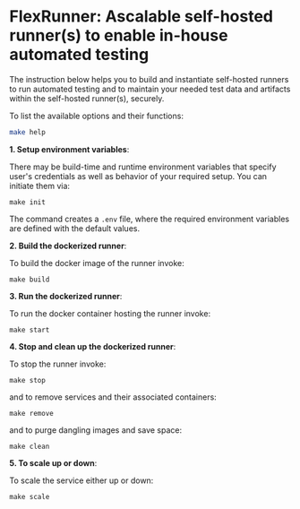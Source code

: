 # FlexRunner: Ascalable self-hosted runner(s) to enable in-house automated testing

The instruction below helps you to build and instantiate self-hosted runners to run automated testing and to maintain your needed test data and artifacts within the self-hosted runner(s), securely.


To list the available options and their functions:

```bash
make help

```


**1. Setup environment variables**:
  
There may be build-time and runtime environment variables that specify user's credentials as well as behavior of your required setup. You can initiate them via:

```
make init

```

The command creates a `.env` file, where the required environment variables are defined with the default values.



**2. Build the dockerized runner**:

To build the docker image of the runner invoke:

```
make build

```



**3. Run the dockerized runner**:

To run the docker container hosting the runner invoke:

```
make start

```


**4. Stop and clean up the dockerized runner**:

To stop the runner invoke:

```
make stop

```

and to remove services and their associated containers:

```
make remove

```


and to purge dangling images and save space:

```
make clean

```


**5. To scale up or down**:

To scale the service either up or down:

```
make scale

```










